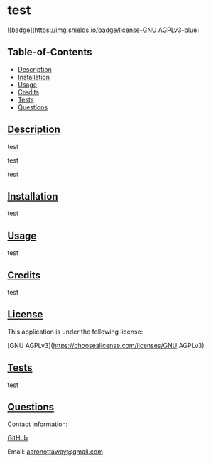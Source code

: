 
  # test

  ![badge](https://img.shields.io/badge/license-GNU AGPLv3-blue)

  ## Table-of-Contents

  * [Description](#description)
  * [Installation](#installation)
  * [Usage](#usage)
  * [Credits](#contributing)
  * [Tests](#tests)
  * [Questions](#questions)
  
  ## [Description](#table-of-contents)

  test

  test

  test

  ## [Installation](#table-of-contents)

  test

  ## [Usage](#table-of-contents)

  test
  
  ## [Credits](#table-of-contents)

  test

  
  ## [License](#table-of-contents)

  This application is under the following license:

  [GNU AGPLv3](https://choosealicense.com/licenses/GNU AGPLv3)
    
  
  ## [Tests](#table-of-contents)

  test

  ## [Questions](#table-of-contents)

  Contact Information:

  [GitHub](https://github.com/AaronDreyer)

  Email: aaronottaway@gmail.com
